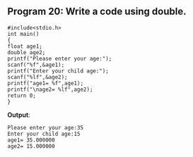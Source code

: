 ## Program 20: Write a code using double.
```
#include<stdio.h>
int main()
{	
float age1;
double age2;
printf("Please enter your age:");
scanf("%f",&age1);
printf("Enter your child age:");
scanf("%lf",&age2);
printf("age1= %f",age1);
printf("\nage2= %lf",age2);
return 0;
}
```
**Output**:
```
Please enter your age:35
Enter your child age:15
age1= 35.000000
age2= 15.000000
```
